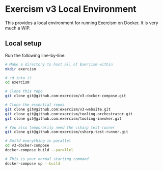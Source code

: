 # Exercism v3 Local Environment

This provides a local environment for running Exercism on Docker. It is very much a WIP.

## Local setup

Run the following line-by-line. 

```bash
# Make a directory to host all of Exercism within
mkdir exercism

# cd into it
cd exercism

# Clone this repo
git clone git@github.com:exercism/v3-docker-compose.git

# Clone the essential repos
git clone git@github.com:exercism/v3-website.git
git clone git@github.com:exercism/tooling-orchestrator.git
git clone git@github.com:exercism/tooling-invoker.git

# You also temporarily need the csharp test runner
git clone git@github.com:exercism/csharp-test-runner.git

# Build everything in parallel
cd v3-docker-compose
docker-compose build --parallel

# This is your normal starting command
docker-compose up --build
```

